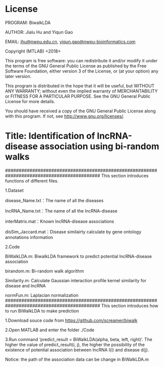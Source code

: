 License
====================
PROGRAM: BiwalkLDA

AUTHOR: Jialu Hu and Yiqun Gao

EMAIL: jhu@nwpu.edu.cn, yiqun.gao@nwpu-bioinformatics.com

Copyright (MTLAB) <2018> 

This program is free software: you can redistribute it and/or modify it under the terms of the GNU General Public License as published by the Free Software Foundation, either version 3 of the License, or (at your option) any later version.

This program is distributed in the hope that it will be useful, but WITHOUT ANY WARRANTY; without even the implied warranty of MERCHANTABILITY or FITNESS FOR A PARTICULAR PURPOSE. See the GNU General Public License for more details.

You should have received a copy of the GNU General Public License along with this program. If not, see http://www.gnu.org/licenses/.

Title: Identification of lncRNA-disease association using bi-random walks
====================
###########################################################################################
This section introduces functions of different files. 

1.Dataset

disease_Name.txt：The name of all the diseases

lncRNA_Name.txt：The name of all the lncRNA-disease

interMatrix.mat：Known lncRNA-disease associations

disSim_Jaccard.mat：Disease similairty calculate by gene ontology annotations information

2.Code

BiWalkLDA.m: BiwalkLDA framework to predict potential lncRNA-disease association

birandom.m: Bi-random walk algorithm

Similarity.m: Calculate Gaussian interaction profile kernel similarity for disease and lncRNA

normFun.m: Laplacian normalization
###########################################################################################
This section introduces how to run BiWalkLDA to make prediction

1.Download souce code from https://github.com/screamer/biwalk

2.Open MATLAB and enter the folder ./Code

3.Run command ‘predict_result = BiWalkLDA(alpha, beta, left, right)’. The higher the value of predict_result(i, j), the higher the possibility of the existence of potential association between lncRNA l(i) and disease d(j).

Notice: the path of the association data can be change in BiWalkLDA.m 
